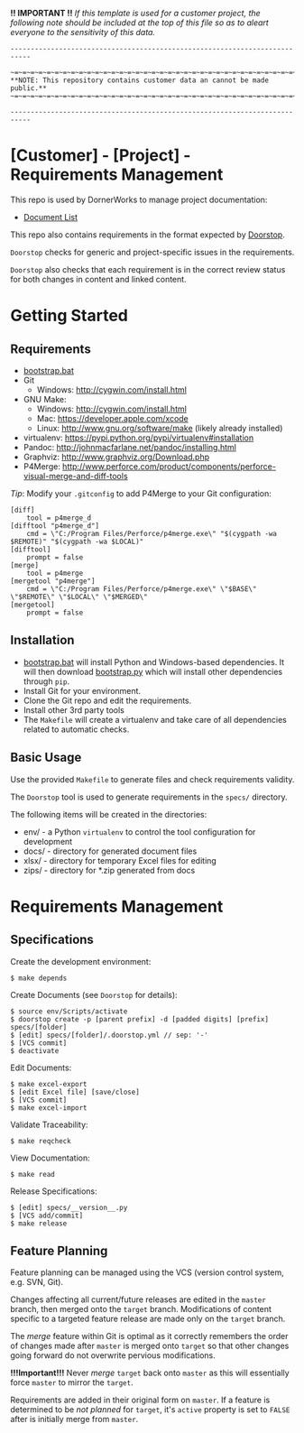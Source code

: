 
**!! IMPORTANT !!**
*If this template is used for a customer project, the following note should be included at the top of this file so as to aleart everyone to the sensitivity of this data.*

```
---------------------------------------------------------------------------

~=~=~=~=~=~=~=~=~=~=~=~=~=~=~=~=~=~=~=~=~=~=~=~=~=~=~=~=~=~=~=~=~=~=~=~=~=~=
**NOTE: This repository contains customer data an cannot be made public.**
~=~=~=~=~=~=~=~=~=~=~=~=~=~=~=~=~=~=~=~=~=~=~=~=~=~=~=~=~=~=~=~=~=~=~=~=~=~=

---------------------------------------------------------------------------
```

[Customer] - [Project] - Requirements Management
=======================================================

This repo is used by DornerWorks to manage project documentation:

* [Document List](html/index.html)

This repo also contains requirements in the format expected by [Doorstop](https://pypi.python.org/pypi/doorstop).

`Doorstop` checks for generic and project-specific issues in the requirements.

`Doorstop` also checks that each requirement is in the correct review status for both changes in content and linked content.


Getting Started
===============

Requirements
------------
* [bootstrap.bat](http://arnie/packages/bootstrap/bootstrap.bat)
* Git
    * Windows: http://cygwin.com/install.html
* GNU Make:
    * Windows: http://cygwin.com/install.html
    * Mac: https://developer.apple.com/xcode
    * Linux: http://www.gnu.org/software/make (likely already installed)
* virtualenv: https://pypi.python.org/pypi/virtualenv#installation
* Pandoc: http://johnmacfarlane.net/pandoc/installing.html
* Graphviz: http://www.graphviz.org/Download.php
* P4Merge: http://www.perforce.com/product/components/perforce-visual-merge-and-diff-tools

_Tip_:  Modify your `.gitconfig` to add P4Merge to your Git configuration:

```
[diff]
    tool = p4merge_d
[difftool "p4merge_d"]
    cmd = \"C:/Program Files/Perforce/p4merge.exe\" "$(cygpath -wa $REMOTE)" "$(cygpath -wa $LOCAL)"
[difftool]
    prompt = false
[merge]
    tool = p4merge
[mergetool "p4merge"]
    cmd = \"C:/Program Files/Perforce/p4merge.exe\" \"$BASE\" \"$REMOTE\" \"$LOCAL\" \"$MERGED\"
[mergetool]
    prompt = false
```


Installation
------------
- [bootstrap.bat](http://arnie/packages/bootstrap/bootstrap.bat) will install Python and Windows-based dependencies. It will then download [bootstrap.py](http://arnie/packages/bootstrap/bootstrap.py) which
will install other dependencies through `pip`.
- Install Git for your environment.
- Clone the Git repo and edit the requirements.
- Install other 3rd party tools
- The `Makefile` will create a virtualenv and take care of all dependencies related to automatic checks.


Basic Usage
------------
Use the provided `Makefile` to generate files and check requirements validity.

The `Doorstop` tool is used to generate requirements in the `specs/` directory.

The following items will be created in the directories:

* env/ - a Python `virtualenv` to control the tool configuration for development
* docs/ - directory for generated document files
* xlsx/ - directory for temporary Excel files for editing
* zips/ - directory for *.zip generated from docs


Requirements Management
=======================

Specifications
----------------

Create the development environment:

```
$ make depends
```

Create Documents (see `Doorstop` for details):

```
$ source env/Scripts/activate
$ doorstop create -p [parent prefix] -d [padded digits] [prefix] specs/[folder]
$ [edit] specs/[folder]/.doorstop.yml // sep: '-'
$ [VCS commit]
$ deactivate
```

Edit Documents:

```
$ make excel-export
$ [edit Excel file] [save/close]
$ [VCS commit]
$ make excel-import
```

Validate Traceability:

```
$ make reqcheck
```

View Documentation:

```
$ make read
```

Release Specifications:

```
$ [edit] specs/__version__.py
$ [VCS add/commit]
$ make release
```


Feature Planning
----------------

Feature planning can be managed using the VCS (version control system, e.g. SVN, Git).

Changes affecting all current/future releases are edited in the `master` branch, then merged onto the `target` branch. Modifications of content specific to a targeted feature release are made only on the `target` branch.

The _merge_ feature within Git is optimal as it correctly remembers the order of changes made after `master` is merged onto `target` so that other changes going forward do not overwrite pervious modifications.

**!!!Important!!!** Never _merge_ `target` back onto `master` as this will essentially force `master` to mirror the `target`.

Requirements are added in their original form on `master`. If a feature is determined to be _not planned_ for `target`, it's `active` property is set to `FALSE` after is initially merge from `master`.

